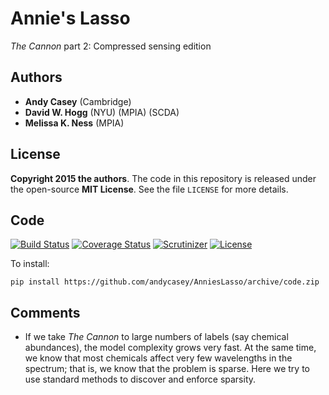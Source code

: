 # Annie's Lasso
*The Cannon* part 2: Compressed sensing edition

## Authors
- **Andy Casey** (Cambridge)
- **David W. Hogg** (NYU) (MPIA) (SCDA)
- **Melissa K. Ness** (MPIA)

## License
**Copyright 2015 the authors**.
The code in this repository is released under the open-source **MIT License**.
See the file `LICENSE` for more details.

## Code
[![Build Status](https://img.shields.io/travis/andycasey/AnniesLasso/code.svg)](https://travis-ci.org/andycasey/AnniesLasso)
[![Coverage Status](https://img.shields.io/coveralls/andycasey/AnniesLasso/code.svg)](https://coveralls.io/github/andycasey/AnniesLasso?branch=code)
[![Scrutinizer](https://img.shields.io/scrutinizer/coverage/g/andycasey/AnniesLasso/code.svg)](https://scrutinizer-ci.com/g/andycasey/AnniesLasso/?branch=code)
[![License](https://img.shields.io/badge/LICENSE-MIT-blue.svg)](https://github.com/andycasey/AnniesLasso/blob/master/LICENSE)

To install:

``
pip install https://github.com/andycasey/AnniesLasso/archive/code.zip
``

## Comments
- If we take *The Cannon* to large numbers of labels (say chemical abundances),
the model complexity grows very fast.
At the same time, we know that most chemicals affect very few wavelengths
in the spectrum; that is, we know that the problem is sparse.
Here we try to use standard methods to discover and enforce sparsity.
